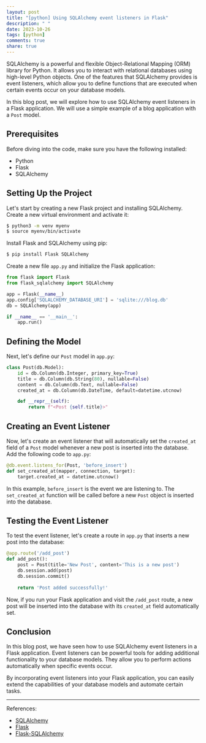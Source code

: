 ```yaml
---
layout: post
title: "[python] Using SQLAlchemy event listeners in Flask"
description: " "
date: 2023-10-26
tags: [python]
comments: true
share: true
---
```


SQLAlchemy is a powerful and flexible Object-Relational Mapping (ORM) library for Python. It allows you to interact with relational databases using high-level Python objects. One of the features that SQLAlchemy provides is event listeners, which allow you to define functions that are executed when certain events occur on your database models.

In this blog post, we will explore how to use SQLAlchemy event listeners in a Flask application. We will use a simple example of a blog application with a `Post` model.

## Prerequisites
Before diving into the code, make sure you have the following installed:
- Python
- Flask
- SQLAlchemy

## Setting Up the Project
Let's start by creating a new Flask project and installing SQLAlchemy. Create a new virtual environment and activate it:

```bash
$ python3 -m venv myenv
$ source myenv/bin/activate
```

Install Flask and SQLAlchemy using pip:

```bash
$ pip install Flask SQLAlchemy
```

Create a new file `app.py` and initialize the Flask application:

```python
from flask import Flask
from flask_sqlalchemy import SQLAlchemy

app = Flask(__name__)
app.config['SQLALCHEMY_DATABASE_URI'] = 'sqlite:///blog.db'
db = SQLAlchemy(app)

if __name__ == '__main__':
    app.run()
```

## Defining the Model
Next, let's define our `Post` model in `app.py`:

```python
class Post(db.Model):
    id = db.Column(db.Integer, primary_key=True)
    title = db.Column(db.String(80), nullable=False)
    content = db.Column(db.Text, nullable=False)
    created_at = db.Column(db.DateTime, default=datetime.utcnow)

    def __repr__(self):
        return f"<Post {self.title}>"
```

## Creating an Event Listener
Now, let's create an event listener that will automatically set the `created_at` field of a `Post` model whenever a new post is inserted into the database. Add the following code to `app.py`:

```python
@db.event.listens_for(Post, 'before_insert')
def set_created_at(mapper, connection, target):
    target.created_at = datetime.utcnow()
```

In this example, `before_insert` is the event we are listening to. The `set_created_at` function will be called before a new `Post` object is inserted into the database.

## Testing the Event Listener
To test the event listener, let's create a route in `app.py` that inserts a new post into the database:

```python
@app.route('/add_post')
def add_post():
    post = Post(title='New Post', content='This is a new post')
    db.session.add(post)
    db.session.commit()
    
    return 'Post added successfully!'
```

Now, if you run your Flask application and visit the `/add_post` route, a new post will be inserted into the database with its `created_at` field automatically set.

## Conclusion
In this blog post, we have seen how to use SQLAlchemy event listeners in a Flask application. Event listeners can be powerful tools for adding additional functionality to your database models. They allow you to perform actions automatically when specific events occur.

By incorporating event listeners into your Flask application, you can easily extend the capabilities of your database models and automate certain tasks.

___
References:
- [SQLAlchemy](https://www.sqlalchemy.org/)
- [Flask](https://flask.palletsprojects.com/)
- [Flask-SQLAlchemy](https://flask-sqlalchemy.palletsprojects.com/)